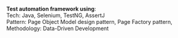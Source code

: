**Test automation framework using**:</br>
Tech: Java, Selenium, TestNG, AssertJ</br>
Pattern: Page Object Model design pattern, Page Factory pattern, </br> 
Methodology: Data-Driven Development</br>
